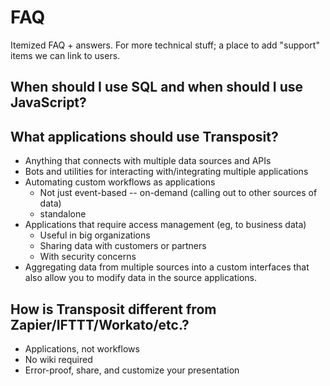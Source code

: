 # FAQ

Itemized FAQ + answers.	For more technical stuff; a place to add "support" items we can link to users.

## When should I use SQL and when should I use JavaScript?

## What applications should use Transposit?

* Anything that connects with multiple data sources and APIs
* Bots and utilities for interacting with/integrating multiple applications
* Automating custom workflows as applications
  * Not just event-based -- on-demand \(calling out to other sources of data\)
  * standalone
* Applications that require access management \(eg, to business data\)
  * Useful in big organizations
  * Sharing data with customers or partners
  * With security concerns
* Aggregating data from multiple sources into a custom interfaces that also allow you to modify data in the source applications.

## How is Transposit different from Zapier/IFTTT/Workato/etc.?

* Applications, not workflows
* No wiki required
* Error-proof, share, and customize your presentation
